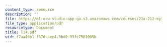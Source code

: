 ```yaml
---
content_type: resource
description: ''
file: https://ol-ocw-studio-app-qa.s3.amazonaws.com/courses/21a-212-myth-ritual-and-symbolism-spring-2004/f7aa49b1f370aee43bd033fc7561005b_l14.pdf
file_type: application/pdf
resourcetype: Document
title: l14.pdf
uid: f7aa49b1-f370-aee4-3bd0-33fc7561005b
---
```


